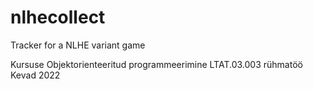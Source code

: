 # nlhecollect
Tracker for a NLHE variant game

Kursuse Objektorienteeritud programmeerimine LTAT.03.003 rühmatöö
Kevad 2022
